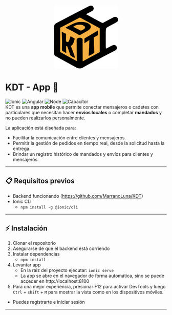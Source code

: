 <p align="center">
<a href="https://laravel.com" target="_blank">
    <img src="src/assets/logo.png" width="200" alt="KDT Logo">
</a>
</p>

# KDT - App 🚀
![Ionic](https://img.shields.io/badge/Ionic-v7-blue?style=flat-square)
![Angular](https://img.shields.io/badge/Angular-v17-red?style=flat-square)
![Node](https://img.shields.io/badge/Node.js-LTS-green?style=flat-square)
![Capacitor](https://img.shields.io/badge/Capacitor-v6-lightgrey?style=flat-square)
<br>
KDT es una **app mobile** que permite conectar mensajeros o cadetes con particulares que necesitan hacer **envíos locales** o completar **mandados** y no pueden realizarlos personalmente.  

La aplicación está diseñada para:  
- Facilitar la comunicación entre clientes y mensajeros.  
- Permitir la gestión de pedidos en tiempo real, desde la solicitud hasta la entrega.   
- Brindar un registro histórico de mandados y envíos para clientes y mensajeros.  


---
## 📋 Requisitos previos
- Backend funcionando (https://github.com/MarranoLuna/KDT)
- Ionic CLI
  - ` npm install -g @ionic/cli `

---
## ⚡ Instalación

1. Clonar el repositorio
2. Asegurarse de que el backend está corriendo
3. Instalar dependencias
   - `npm install`
4. Levantar app
   - En la raiz del proyecto ejecutar: `ionic serve`
   - La app se abre en el navegador de forma automática, sino se puede acceder en http://localhost:8100
5. Para una mejor experiencia, presionar F12 para activar DevTools y luego `Ctrl` + `shift` + `M` para mostrar la vista como en los dispositivos móviles.
  - Puedes registrarte e iniciar sesión


---
